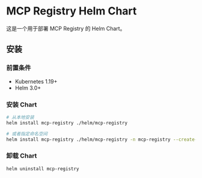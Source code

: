 # MCP Registry Helm Chart

这是一个用于部署 MCP Registry 的 Helm Chart。

## 安装

### 前置条件

- Kubernetes 1.19+
- Helm 3.0+

### 安装 Chart

```bash
# 从本地安装
helm install mcp-registry ./helm/mcp-registry

# 或者指定命名空间
helm install mcp-registry ./helm/mcp-registry -n mcp-registry --create-namespace
```

### 卸载 Chart

```bash
helm uninstall mcp-registry
```